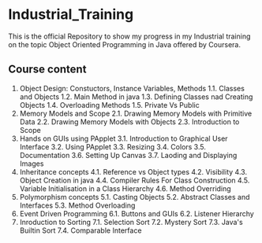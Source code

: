 # Industrial_Training
This is the official Repository to show my progress in my Industrial training on  the topic Object Oriented Programming in Java offered by Coursera. 

## Course content
 1. Object Design: Constuctors, Instance Variables, Methods
    1.1. Classes and Objects
    1.2. Main Method in java
    1.3. Defining Classes nad Creating Objects 
    1.4. Overloading Methods 
    1.5. Private Vs Public 
 2. Memory Models and Scope
    2.1. Drawing Memory Models with Primitive Data 
    2.2. Drawing Memory Models with Objects
    2.3. Introduction to Scope 
 3. Hands on GUIs using PApplet
    3.1. Introduction to Graphical User Interface
    3.2. Using PApplet
    3.3. Resizing
    3.4. Colors
    3.5. Documentation
    3.6. Setting Up Canvas
    3.7. Laoding and Displaying Images
 4. Inheritance concepts
    4.1. Reference vs Object types
    4.2. Visibility
    4.3. Object Creation in java
    4.4. Compiler Rules For Class Construction
    4.5. Variable Initialisation in a Class Hierarchy
    4.6. Method Overriding
 5. Polymorphism concepts
    5.1. Casting Objects
    5.2. Abstract Classes and Interfaces
    5.3. Method Overloading
 6. Event Driven Programming 
    6.1. Buttons and GUIs
    6.2. Listener Hierarchy
 7. Inroduction to Sorting 
    7.1. Selection Sort
    7.2. Mystery Sort
    7.3. Java's Builtin Sort
    7.4. Comparable Interface
    
    
    
